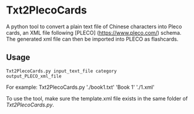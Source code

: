 # Txt2PlecoCards
A python tool to convert a plain text file of Chinese characters into Pleco cards, 
an XML file following [PLECO] (https://www.pleco.com/) schema.
The generated xml file can then be imported into PLECO as flashcards.

## Usage
 <code>Txt2PlecoCards.py  input_text_file  category  output_PLECO_xml_file</code>

For example: Txt2PlecoCards.py './book1.txt' 'Book 1' './1.xml'

To use the tool, make sure the template.xml file exists in the same folder of *Txt2PlecoCards.py*.


